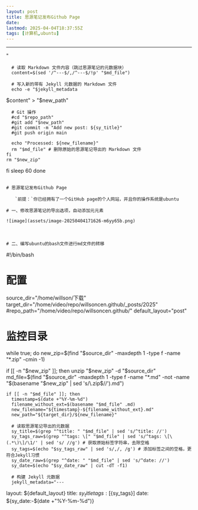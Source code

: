 ```yaml
---
layout: post
title: 思源笔记发布Github Page
date: 
lastmod: 2025-04-04T18:37:55Z
tags: [计算机,ubuntu]
---
```

---
"

      # 读取 Markdown 文件内容（跳过思源笔记的元数据块）
      content=$(sed '/^---$/,/^---$/!p' "$md_file")

      # 写入新的带有 Jekyll 元数据的 Markdown 文件
      echo -e "$jekyll_metadata
$content" > "$new_path"

      # Git 操作
      #cd "$repo_path"
      #git add "$new_path"
      #git commit -m "Add new post: ${sy_title}"
      #git push origin main

      echo "Processed: ${new_filename}"
      rm "$md_file" # 删除原始的思源笔记导出的 Markdown 文件
    fi
    rm "$new_zip"
  fi
  sleep 60
done
```

# 思源笔记发布Github Page

　　​`前提：`​你已经拥有了一个GitHub page的个人网站，并且你的操作系统是ubuntu

# 一、修改思源笔记的导出选项，自动添加元元素

​![image](assets/image-20250404171626-m6yy65b.png)​

　　‍

# 二、编写ubuntu的bash文件进行md文件的转移

```
#!/bin/bash

# 配置
source_dir="/home/willson/下载"
target_dir="/home/video/repo/willsoncen.github/_posts/2025"
#repo_path="/home/video/repo/willsoncen.github/"
default_layout="post"

# 监控目录
while true; do
  new_zip=$(find "$source_dir" -maxdepth 1 -type f -name "*.zip" -cmin -1)

  if [[ -n "$new_zip" ]]; then
    unzip "$new_zip" -d "$source_dir"
    md_file=$(find "$source_dir" -maxdepth 1 -type f -name "*.md" -not -name "$(basename "$new_zip" | sed 's/\.zip$//').md")

    if [[ -n "$md_file" ]]; then
      timestamp=$(date +"%Y-%m-%d")
      filename_without_ext=$(basename "$md_file" .md)
      new_filename="${timestamp}-${filename_without_ext}.md"
      new_path="${target_dir}/${new_filename}"

      # 读取思源笔记导出的元数据
      sy_title=$(grep "^title: " "$md_file" | sed 's/^title: //')
      sy_tags_raw=$(grep "^tags: \[" "$md_file" | sed 's/^tags: \[\(.*\)\]/\1/' | sed 's/ //g') # 获取原始标签字符串，去除空格
      sy_tags=$(echo "$sy_tags_raw" | sed 's/,/, /g') # 添加标签之间的空格，更符合Jekyll习惯
      sy_date_raw=$(grep "^date: " "$md_file" | sed 's/^date: //')
      sy_date=$(echo "$sy_date_raw" | cut -dT -f1)

      # 构建 Jekyll 元数据
      jekyll_metadata="---
layout: ${default_layout}
title: ${sy_title}
tags: [${sy_tags}]
date: ${sy_date:-$(date +"%Y-%m-%d")}
